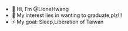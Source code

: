 - 👋 Hi, I’m @LioneHwang
- 👀 My interest lies in wanting to graduate,plz!!!
- ⚡ My goal: Sleep,Liberation of Taiwan
